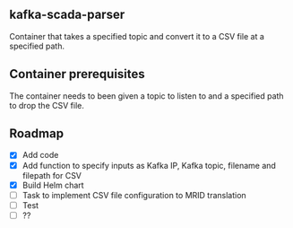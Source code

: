 ## kafka-scada-parser
Container that takes a specified topic and convert it to a CSV file at a specified path.

<!-- Container prerequisites -->
## Container prerequisites
The container needs to been given a topic to listen to and a specified path to drop the CSV file.

<!-- ROADMAP -->
## Roadmap

- [x] Add code
- [x] Add function to specify inputs as Kafka IP, Kafka topic, filename and filepath for CSV
- [x] Build Helm chart
- [ ] Task to implement CSV file configuration to MRID translation
- [ ] Test
- [ ] ??